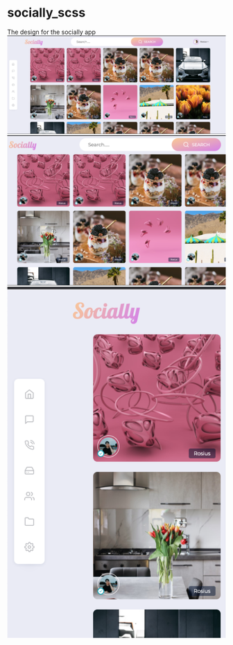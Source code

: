 # socially_scss
The design for the socially app
![alt text](https://raw.githubusercontent.com/trey-rosius/socially_scss/master/img/screen1.png)
![alt text](https://raw.githubusercontent.com/trey-rosius/socially_scss/master/img/screen2.png)
![alt text](https://raw.githubusercontent.com/trey-rosius/socially_scss/master/img/screen3.png)
